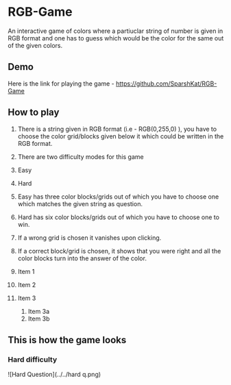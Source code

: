 # RGB-Game
An interactive game of colors where a partiuclar string of number is given in RGB format and one has to guess which would be the color for the same out of the given colors.

## Demo
Here is the link for playing the game - https://github.com/SparshKat/RGB-Game

## How to play
1. There is a string given in RGB format (i.e - RGB(0,255,0) ), you have to choose the color grid/blocks given below it which could be written in the RGB format. 
1. There are two difficulty modes for this game
  1. Easy 
  1. Hard
1. Easy has three color blocks/grids out of which you have to choose one which matches the given string as question.
1. Hard has six color blocks/grids out of which you have to choose one to win.
1. If a wrong grid is chosen it vanishes upon clicking.
1. If a correct block/grid is chosen, it shows that you were right and all the color blocks turn into the answer of the color.

1. Item 1
1. Item 2
1. Item 3
   1. Item 3a
   1. Item 3b

## This is how the game looks

### Hard difficulty 
![Hard Question](../../hard q.png)

